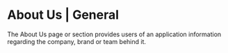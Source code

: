 # About Us | General

The About Us page or section provides users of an application information regarding the company, brand or team behind it.
<br>

